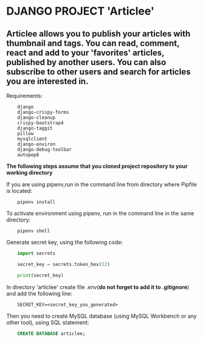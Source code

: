 # DJANGO PROJECT 'Articlee'

## Articlee allows you to publish your articles with thumbnail and tags. You can read, comment, react and add to your 'favorites' articles, published by another users. You can also subscribe to other users and search for articles you are interested in.

Requirements:
```
    django
    django-crispy-forms
    django-cleanup
    crispy-bootstrap4
    django-taggit
    pillow
    mysqlclient
    django-environ
    django-debug-toolbar
    autopep8
```

**The following steps assume that you cloned project repository to your working directory**

If you are using pipenv,run in the command line from directory where Pipfile is located:
```
    pipenv install
```

To activate environment using pipenv, run in the command line in the same directory:
```
    pipenv shell
```

Generate secret key, using the following code:
```python
    import secrets

    secret_key = secrets.token_hex(32)

    print(secret_key)
```

In directory 'articlee' create file .env(**do not forget to add it to .gitignore**) and add the following line:
```
    SECRET_KEY=<secret_key_you_generated>
```

Then you need to create MySQL database (using MySQL Workbench or any other tool), using SQL statement:
```SQL
    CREATE DATABASE articlee;
```
